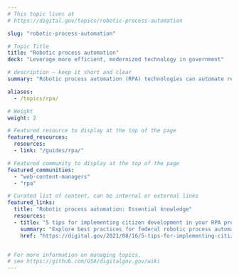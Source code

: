 ```yaml
---
# This topic lives at
# https://digital.gov/topics/robotic-process-automation

slug: "robotic-process-automation"

# Topic Title
title: "Robotic process automation"
deck: "Leverage more efficient, modernized technology in government"

# description — keep it short and clear
summary: "Robotic process automation (RPA) technologies can automate repetitive, rules-based tasks. They can be used to rapidly design, test, and deploy automations and reduce low-value work in an organization."

aliases:
  - /topics/rpa/

# Weight
weight: 2

# Featured resource to display at the top of the page
featured_resources:
  resources:
  - link: "/guides/rpa/"

# Featured community to display at the top of the page
featured_communities:
  - "web-content-managers"
  - "rpa"

# Curated list of content, can be internal or external links
featured_links:
  title: "Robotic process automation: Essential knowledge"
  resources:
  - title: "5 tips for implementing citizen development in your RPA program"
    summary: "Explore best practices for federal robotic process automation programs looking to operationalize citizen developers."
    href: "https://digital.gov/2021/08/16/5-tips-for-implementing-citizen-development-in-your-rpa-program/"


# For more information on managing topics,
# see https://github.com/GSA/digitalgov.gov/wiki
---
```

